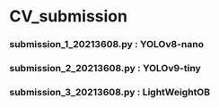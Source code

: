 # CV_submission


### submission_1_20213608.py : YOLOv8-nano

### submission_2_20213608.py : YOLOv9-tiny

### submission_3_20213608.py : LightWeightOB
